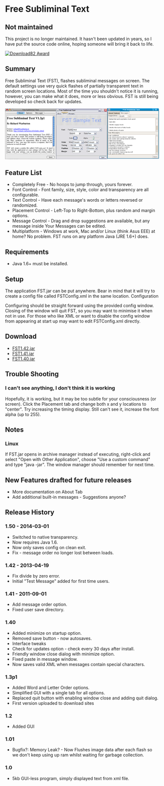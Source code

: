 # Free Subliminal Text

## Not maintained
This project is no longer maintained. It hasn't been updated in years, so I have put the
source code online, hoping someone will bring it back to life.

[![Download82 Award](http://www.download82.com/images/badges/download82-badge3.png)](http://www.download82.com)

## Summary
Free Subliminal Text (FST), flashes subliminal messages on screen. The default settings use very quick flashes of partially transparent text in random screen locations. Most of the time you shouldn't notice it is running, however, you can make what it does, more or less obvious. FST is still being developed so check back for updates.

![Screenshot](screenshot1.png)

## Feature List
* Completely Free - No hoops to jump through, yours forever.
* Font Control - Font family, size, style, color and transparency are all configurable.
* Text Control - Have each message's words or letters reversed or randomized.
* Placement Control - Left-Top to Right-Bottom, plus random and margin options.
* Message Control - Drag and drop suggestions are available, but any message inside Your Messages can be edited.
* Multiplatform - Windows at work, Mac and/or Linux (think Asus EEE) at home? No problem. FST runs on any platform Java (JRE 1.6+) does.

## Requirements
* Java 1.6+ must be installed.

## Setup
The application FST.jar can be put anywhere. Bear in mind that it will try to create a config file called FSTConfig.xml in the same location.
Configuration

Configuring should be straight forward using the provided config window. Closing of the window will quit FST, so you may want to minimise it when not in use. For those who like XML or want to disable the config window from appearing at start up may want to edit FSTConfig.xml directly.

## Download
* [FST1.42.jar](releases/FST1.42.jar?raw)
* [FST1.41.jar](releases/FST1.41.jar?raw)
* [FST1.40.jar](releases/FST1.40.jar?raw)

## Trouble Shooting

### I can't see anything, I don't think it is working

Hopefully, it is working, but it may be too subtle for your consciousness (or screen). Click the Placement tab and change both x and y locations to "center". Try increasing the timing display. Still can't see it, increase the font alpha (up to 255).

## Notes

### Linux
If FST.jar opens in archive manager instead of executing, right-click and select "Open with Other Application", choose "Use a custom command" and type "java -jar". The window manager should remember for next time. 

## New Features drafted for future releases
* More documentation on About Tab
* Add additional built-in messages - Suggestions anyone?

## Release History
### 1.50 - 2014-03-01
* Switched to native transparency.
* Now requires Java 1.6.
* Now only saves config on clean exit.
* Fix - message order no longer lost between loads.

### 1.42 - 2013-04-19
* Fix divide by zero error.
* Initial "Test Message" added for first time users.

### 1.41 - 2011-09-01
* Add message order option.
* Fixed user save directory.

### 1.40
* Added minimize on startup option.
* Removed save button - now autosaves.
* Interface tweaks
* Check for updates option - check every 30 days after install.
* Friendly window close dialog with minimize option.
* Fixed paste in message window.
* Now saves valid XML when messages contain special characters.

### 1.3p1
* Added Word and Letter Order options.
* Simplified GUI with a single tab for all options.
* Replaced quit button with enabling window close and adding quit dialog.
* First version uploaded to download sites

### 1.2
* Added GUI

### 1.01
* Bugfix?: Memory Leak? - Now Flushes image data after each flash so we don't keep using up ram whilst waiting for garbage collection.

### 1.0
* 5kb GUI-less program, simply displayed text from xml file.